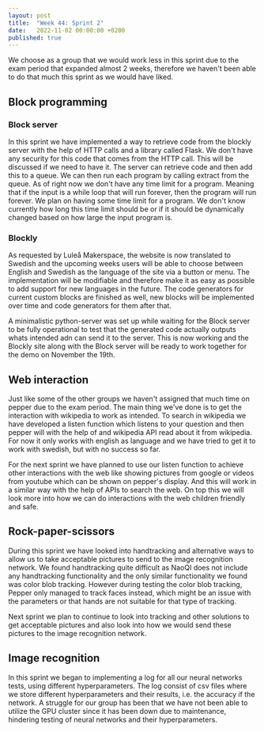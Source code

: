 ```yaml
---
layout: post
title:  "Week 44: Sprint 2"
date:   2022-11-02 00:00:00 +0200
published: true
---
```


We choose as a group that we would work less in this sprint due to the exam period that expanded almost 2 weeks, therefore we haven't been able to do that much this sprint as we would have liked.

## Block programming
### Block server
In this sprint we have implemented a way to retrieve code from the blockly server with the help of HTTP calls and a library called Flask. We don't have any security for this code that comes from the HTTP call. This will be discussed if we need to have it. The server can retrieve code and then add this to a queue. We can then run each program by calling extract from the queue. As of right now we don't have any time limit for a program. Meaning that if the input is a while loop that will run forever, then the program will run forever. We plan on having some time limit for a program. We don't know currently how long this time limit should be or if it should be dynamically changed based on how large the input program is.
### Blockly
As requested by Luleå Makerspace, the website is now translated to Swedish and the upcoming weeks users will be able to choose between English and Swedish as the language of the site via a button or menu. The implementation will be modifiable and therefore make it as easy as possible to add support for new languages in the future. The code generators for current custom blocks are finished as well, new blocks will be implemented over time and code generators for them after that. 

A minimalistic python-server was set up while waiting for the Block server to be fully operational to test that the generated code actually outputs whats intended adn can send it to the server. This is now working and the Blockly site along with the Block server will be ready to work together for the demo on November the 19th.

## Web interaction

Just like some of the other groups we haven't assigned that much time on pepper due to the exam period. The main thing we've done is to get the interaction with wikipedia to work as intended. To search in wikipedia we have developed a listen function which listens to your question and then pepper will with the help of and wikipedia API read about it from wikipedia. For now it only works with english as language and we have tried to get it to work with swedish, but with no success so far. 

For the next sprint we have planned to use our listen function to achieve other interactions with the web like showing pictures from google or videos from youtube which can be shown on pepper's display. And this will work in a similar way with the help of APIs to search the web. On top this we will look more into how we can do interactions with the web children friendly and safe. 

## Rock-paper-scissors

During this sprint we have looked into handtracking and alternative ways to allow us to take acceptable pictures to send to the image recognition network. We found handtracking quite difficult as NaoQI does not include any handtracking functionality and the only similar functionality we found was color blob tracking. However during testing the color blob tracking, Pepper only managed to track faces instead, which might be an issue with the parameters or that hands are not suitable for that type of tracking.

Next sprint we plan to continue to look into tracking and other solutions to get acceptable pictures and also look into how we would send these pictures to the image recognition network. 

## Image recognition
In this sprint we began to implementing a log for all our neural networks tests, using different hyperparameters. The log consist of csv files where we store different hyperparameters and their results, i.e. the accuracy if the network. A struggle for our group has been that we have not been able to utilize the GPU cluster since it has been down due to maintenance, hindering testing of neural networks and their hyperparameters. 
